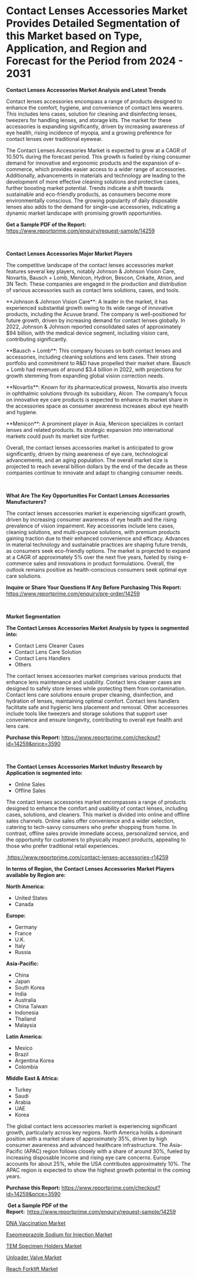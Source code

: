 <p><h1>Contact Lenses Accessories Market Provides Detailed Segmentation of this Market based on Type, Application, and Region and Forecast for the Period from 2024 - 2031</h1></p><p><strong>Contact Lenses Accessories Market Analysis and Latest Trends</strong></p>
<p><p>Contact lenses accessories encompass a range of products designed to enhance the comfort, hygiene, and convenience of contact lens wearers. This includes lens cases, solution for cleaning and disinfecting lenses, tweezers for handling lenses, and storage kits. The market for these accessories is expanding significantly, driven by increasing awareness of eye health, rising incidence of myopia, and a growing preference for contact lenses over traditional eyewear.</p><p>The Contact Lenses Accessories Market is expected to grow at a CAGR of 10.50% during the forecast period. This growth is fueled by rising consumer demand for innovative and ergonomic products and the expansion of e-commerce, which provides easier access to a wider range of accessories. Additionally, advancements in materials and technology are leading to the development of more effective cleaning solutions and protective cases, further boosting market potential. Trends indicate a shift towards sustainable and eco-friendly products, as consumers become more environmentally conscious. The growing popularity of daily disposable lenses also adds to the demand for single-use accessories, indicating a dynamic market landscape with promising growth opportunities.</p></p>
<p><strong>Get a Sample PDF of the Report:&nbsp;</strong> <a href="https://www.reportprime.com/enquiry/request-sample/14259">https://www.reportprime.com/enquiry/request-sample/14259</a></p>
<p>&nbsp;</p>
<p><strong>Contact Lenses Accessories Major Market Players</strong></p>
<p><p>The competitive landscape of the contact lenses accessories market features several key players, notably Johnson & Johnson Vision Care, Novartis, Bausch + Lomb, Menicon, Hydron, Bescon, Cnkaite, Atrion, and 3N Tech. These companies are engaged in the production and distribution of various accessories such as contact lens solutions, cases, and tools.</p><p>**Johnson & Johnson Vision Care**: A leader in the market, it has experienced substantial growth owing to its wide range of innovative products, including the Acuvue brand. The company is well-positioned for future growth, driven by increasing demand for contact lenses globally. In 2022, Johnson & Johnson reported consolidated sales of approximately $94 billion, with the medical device segment, including vision care, contributing significantly.</p><p>**Bausch + Lomb**: This company focuses on both contact lenses and accessories, including cleaning solutions and lens cases. Their strong portfolio and commitment to R&D have propelled their market share. Bausch + Lomb had revenues of around $3.4 billion in 2022, with projections for growth stemming from expanding global vision correction needs.</p><p>**Novartis**: Known for its pharmaceutical prowess, Novartis also invests in ophthalmic solutions through its subsidiary, Alcon. The company’s focus on innovative eye care products is expected to enhance its market share in the accessories space as consumer awareness increases about eye health and hygiene.</p><p>**Menicon**: A prominent player in Asia, Menicon specializes in contact lenses and related products. Its strategic expansion into international markets could push its market size further.</p><p>Overall, the contact lenses accessories market is anticipated to grow significantly, driven by rising awareness of eye care, technological advancements, and an aging population. The overall market size is projected to reach several billion dollars by the end of the decade as these companies continue to innovate and adapt to changing consumer needs.</p></p>
<p>&nbsp;</p>
<p><strong>What Are The Key Opportunities For Contact Lenses Accessories Manufacturers?</strong></p>
<p><p>The contact lenses accessories market is experiencing significant growth, driven by increasing consumer awareness of eye health and the rising prevalence of vision impairment. Key accessories include lens cases, cleaning solutions, and multi-purpose solutions, with premium products gaining traction due to their enhanced convenience and efficacy. Advances in material technology and sustainable practices are shaping future trends, as consumers seek eco-friendly options. The market is projected to expand at a CAGR of approximately 5% over the next five years, fueled by rising e-commerce sales and innovations in product formulations. Overall, the outlook remains positive as health-conscious consumers seek optimal eye care solutions.</p></p>
<p><strong>Inquire or Share Your Questions If Any Before Purchasing This Report:</strong> <a href="https://www.reportprime.com/enquiry/pre-order/14259">https://www.reportprime.com/enquiry/pre-order/14259</a></p>
<p>&nbsp;</p>
<p><strong>Market Segmentation</strong></p>
<p><strong>The Contact Lenses Accessories Market Analysis by types is segmented into:</strong></p>
<p><ul><li>Contact Lens Cleaner Cases</li><li>Contact Lens Care Solution</li><li>Contact Lens Handlers</li><li>Others</li></ul></p>
<p><p>The contact lenses accessories market comprises various products that enhance lens maintenance and usability. Contact lens cleaner cases are designed to safely store lenses while protecting them from contamination. Contact lens care solutions ensure proper cleaning, disinfection, and hydration of lenses, maintaining optimal comfort. Contact lens handlers facilitate safe and hygienic lens placement and removal. Other accessories include tools like tweezers and storage solutions that support user convenience and ensure longevity, contributing to overall eye health and lens care.</p></p>
<p><strong>Purchase this Report:&nbsp;</strong><a href="https://www.reportprime.com/checkout?id=14259&price=3590">https://www.reportprime.com/checkout?id=14259&price=3590</a></p>
<p>&nbsp;</p>
<p><strong>The Contact Lenses Accessories Market Industry Research by Application is segmented into:</strong></p>
<p><ul><li>Online Sales</li><li>Offline Sales</li></ul></p>
<p><p>The contact lenses accessories market encompasses a range of products designed to enhance the comfort and usability of contact lenses, including cases, solutions, and cleaners. This market is divided into online and offline sales channels. Online sales offer convenience and a wider selection, catering to tech-savvy consumers who prefer shopping from home. In contrast, offline sales provide immediate access, personalized service, and the opportunity for customers to physically inspect products, appealing to those who prefer traditional retail experiences.</p></p>
<p><a href="https://www.reportprime.com/contact-lenses-accessories-r14259">&nbsp;https://www.reportprime.com/contact-lenses-accessories-r14259</a></p>
<p><strong>In terms of Region, the Contact Lenses Accessories Market Players available by Region are:</strong></p>
<p>
    <p> <strong> North America: </strong>
        <ul>
            <li>United States</li>
            <li>Canada</li>
        </ul>
        </p> 
    <p> <strong> Europe: </strong>
        <ul>
            <li>Germany</li>
            <li>France</li>
            <li>U.K.</li>
            <li>Italy</li>
            <li>Russia</li>
        </ul>
        </p> 
    <p> <strong> Asia-Pacific: </strong>
        <ul>
            <li>China</li>
            <li>Japan</li>
            <li>South Korea</li>
            <li>India</li>
            <li>Australia</li>
            <li>China Taiwan</li>
            <li>Indonesia</li>
            <li>Thailand</li>
            <li>Malaysia</li>
        </ul>
        </p> 
    <p> <strong> Latin America: </strong>
        <ul>
            <li>Mexico</li>
            <li>Brazil</li>
            <li>Argentina Korea</li>
            <li>Colombia</li>
        </ul>
        </p> 
    <p> <strong> Middle East & Africa: </strong>
        <ul>
            <li>Turkey</li>
            <li>Saudi</li>
            <li>Arabia</li>
            <li>UAE</li>
            <li>Korea</li>
        </ul>
    </p>
    </p>
<p><p>The global contact lens accessories market is experiencing significant growth, particularly across key regions. North America holds a dominant position with a market share of approximately 35%, driven by high consumer awareness and advanced healthcare infrastructure. The Asia-Pacific (APAC) region follows closely with a share of around 30%, fueled by increasing disposable income and rising eye care concerns. Europe accounts for about 25%, while the USA contributes approximately 10%. The APAC region is expected to show the highest growth potential in the coming years.</p></p>
<p><strong>Purchase this Report: </strong><a href="https://www.reportprime.com/checkout?id=14259&price=3590">https://www.reportprime.com/checkout?id=14259&price=3590</a></p>
<p>&nbsp;<strong>Get a Sample PDF of the Report:&nbsp;&nbsp;</strong><a href="https://www.reportprime.com/enquiry/request-sample/14259">https://www.reportprime.com/enquiry/request-sample/14259</a></p>
<p><strong></strong></p>
<p><p><a href="https://github.com/CliffMedina6/Market-Research-Report-List-6/blob/main/dna-vaccination-market.md">DNA Vaccination Market</a></p><p><a href="https://issuu.com/reportprime-2/docs/eseomeprazole-sodium-for-injection-_a7d9e5993c48f0">Eseomeprazole Sodium for Injection Market</a></p><p><a href="https://www.linkedin.com/pulse/tem-specimen-holders-market-growth-outlook-from-2024-2031-e61xe?trackingId=sFWjCZxGQPu7zKFa9LjHBw%3D%3D">TEM Specimen Holders Market</a></p><p><a href="https://www.linkedin.com/pulse/unloader-valve-market-emerging-trends-future-prospects-period-2zf8e?trackingId=4IjaEExoSjavplFB8stOHA%3D%3D">Unloader Valve Market</a></p><p><a href="https://medium.com/@elizbethsmithb20/in-the-reach-forklift-market-the-main-focus-is-on-keeping-costs-low-and-getting-the-most-out-of-8cc229f85ad6">Reach Forklift Market</a></p></p>